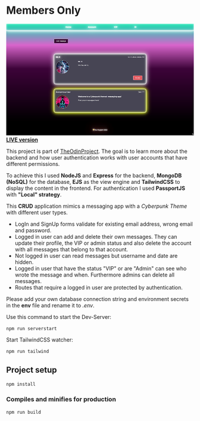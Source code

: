 # Members Only
![Project Preview](/public/images/express-members-only.png)
[**LIVE version**](https://express-members-only.onrender.com)


This project is part of [TheOdinProject](https://www.theodinproject.com/lessons/nodejs-members-only). The goal is to learn more about the backend and how user authentication works with user accounts that have different permissions.

To achieve this I used **NodeJS** and **Express** for the backend, **MongoDB (NoSQL)** for the database, **EJS** as the view engine and **TailwindCSS** to display the content in the frontend. For authentication I used **PassportJS** with **"Local" strategy**.

This **CRUD** application mimics a messaging app with a *Cyberpunk Theme* with different user types.
- LogIn and SignUp forms validate for existing email address, wrong email and password. 
- Logged in user can add and delete their own messages. They can update their profile, the VIP or admin status and also delete the account with all messages that belong to that account.
- Not logged in user can read messages but username and date are hidden.
- Logged in user that have the status "VIP" or are "Admin" can see who wrote the message and when. Furthermore admins can delete all messages.
- Routes that require a logged in user are protected by authentication.


Please add your own database connection string and environment secrets in the **env** file and rename it to *.env*.

Use this command to start the Dev-Server:
```
npm run serverstart
```

Start TailwindCSS watcher:
```
npm run tailwind
```

## Project setup
```
npm install
```

### Compiles and minifies for production
```
npm run build
```
